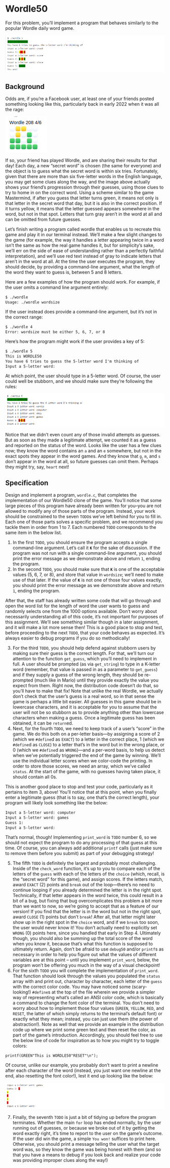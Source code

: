 # Wordle50

For this problem, you’ll implement a program that behaves similarly to the popular Wordle daily word game.

![alt text](img/Screenshot_1.png)

## Background

Odds are, if you’re a Facebook user, at least one of your friends posted something looking like this, particularly back in early 2022 when it was all the rage:

![alt text](img/wordle.png)

If so, your friend has played Wordle, and are sharing their results for that day! Each day, a new “secret word” is chosen (the same for everyone) and the object is to guess what the secret word is within six tries. Fortunately, given that there are more than six five-letter words in the English language, you may get some clues along the way, and the image above actually shows your friend’s progression through their guesses, using those clues to try to home in on the correct word. Using a scheme similar to the game Mastermind, if after you guess that letter turns green, it means not only is that letter in the secret word that day, but it is also in the correct position. If it turns yellow, it means that the letter guessed appears somewhere in the word, but not in that spot. Letters that turn gray aren’t in the word at all and can be omitted from future guesses.

Let’s finish writing a program called wordle that enables us to recreate this game and play it in our terminal instead. We’ll make a few slight changes to the game (for example, the way it handles a letter appearing twice in a word isn’t the same as how the real game handles it, but for simplicity’s sake, we’ll err on the side of ease of understanding rather than a perfectly faithful interpretation), and we’ll use red text instead of gray to indicate letters that aren’t in the word at all. At the time the user executes the program, they should decide, by providing a command-line argument, what the length of the word they want to guess is, between 5 and 8 letters.

Here are a few examples of how the program should work. For example, if the user omits a command line argument entirely:

    $ ./wordle
    Usage: ./wordle wordsize

If the user instead does provide a command-line argument, but it’s not in the correct range:

    $ ./wordle 4
    Error: wordsize must be either 5, 6, 7, or 8

Here’s how the program might work if the user provides a key of 5:

    $ ./wordle 5
    This is WORDLE50
    You have 6 tries to guess the 5-letter word I'm thinking of
    Input a 5-letter word:

At which point, the user should type in a 5-letter word. Of course, the user could well be stubborn, and we should make sure they’re following the rules:

![alt text](img/Screenshot_2.png)

Notice that we didn’t even count any of those invalid attempts as guesses. But as soon as they made a legitimate attempt, we counted it as a guess and reported on the status of the word. Looks like the user has a few clues now; they know the word contains an ``a`` and an ``e`` somewhere, but not in the exact spots they appear in the word games. And they know that ``g``, ``m``, and ``s`` don’t appear in the word at all, so future guesses can omit them. Perhaps they might try, say, ``heart`` next!

## Specification

Design and implement a program, ``wordle.c``, that completes the implementation of our Wordle50 clone of the game. You’ll notice that some large pieces of this program have already been written for you–you are not allowed to modify any of those parts of the program. Instead, your work should be constrained to the seven ``TODO``s we’ve left behind for you to fill in. Each one of those parts solves a specific problem, and we recommend you tackle them in order from 1 to 7. Each numbered ``TODO`` corresponds to the same item in the below list.

1. In the first ``TODO``, you should ensure the program accepts a single command-line argument. Let’s call it **``K``** for the sake of discussion. If the program was not run with a single command-line argument, you should print the error message as we demonstrate above and return ``1``, ending the program.
2. In the second ``TODO``, you should make sure that **``K``** is one of the acceptable values (5, 6, 7, or 8), and store that value in ``wordsize``; we’ll need to make use of that later. If the value of **``K``** is not one of those four values exactly, you should print the error message as we demonstrate above and return ``1``, ending the program.

After that, the staff has already written some code that will go through and open the word list for the length of word the user wants to guess and randomly selects one from the 1000 options available. Don’t worry about necessarily understanding all of this code, it’s not important for purposes of this assignment. We’ll see something similar though in a later assignment, and it will make a lot more sense then! This is a good place to stop and test, before proceeding to the next ``TODO``, that your code behaves as expected. It’s always easier to debug programs if you do so methodically!

3. For the third ``TODO``, you should help defend against stubborn users by making sure their guess is the correct length. For that, we’ll turn our attention to the function ``get_guess``, which you’ll need to implement in full. A user should be prompted (as via ``get_string``) to type in a K-letter word (remember, that value is passed in as a parameter to ``get_guess``) and if they supply a guess of the wrong length, they should be re-prompted (much like in Mario) until they provide exactly the value you expect from them. Right now, the distribution code doesn’t do that, so you’ll have to make that fix! Note that unlike the real Wordle, we actually don’t check that the user’s guess is a real word, so in that sense the game is perhaps a little bit easier. All guesses in this game should be in lowercase characters, and it is acceptable for you to assume that the user will not be so stubborn as to provide anything other than lowercase characters when making a guess. Once a legitimate guess has been obtained, it can be ``return``ed.
4. Next, for the fourth ``TODO``, we need to keep track of a user’s “score” in the game. We do this both on a per-letter basis—by assigning a score of 2 (which we ``#define``d as ``EXACT``) to a letter in the correct place, 1 (which we ``#define``d as ``CLOSE``) to a letter that’s in the word but in the wrong place, or 0 (which we ``#define``d as ``WRONG``)—and a per-word basis, to help us detect when we’ve potentially triggered the end of the game by winning. We’ll use the individual letter scores when we color-code the printing. In order to store those scores, we need an array, which we’ve called ``status``. At the start of the game, with no guesses having taken place, it should contain all 0s.

This is another good place to stop and test your code, particularly as it pertains to item 3, above! You’ll notice that at this point, when you finally enter a legitimate guess (that is to say, one that’s the correct length), your program will likely look something like the below:

    Input a 5-letter word: computer
    Input a 5-letter word: games
    Guess 1:
    Input a 5-letter word:

That’s normal, though! Implementing ``print_word`` is ``TODO`` number 6, so we should not expect the program to do any processing of that guess at this time. Of course, you can always add additional ``printf`` calls (just make sure to remove them before you submit) as part of your debugging strategy!

5. The fifth ``TODO`` is definitely the largest and probably most challenging. Inside of the ``check_word`` function, it’s up to you to compare each of the letters of the ``guess`` with each of the letters of the ``choice`` (which, recall, is the “secret word” for this game), and assign scores. If the letters match, award ``EXACT`` (2) points and ``break`` out of the loop—there’s no need to continue looping if you already determined the letter is in the right spot. Technically, if that letter appears in the word twice, this could result in a bit of a bug, but fixing that bug overcomplicates this problem a bit more than we want to now, so we’re going to accept that as a feature of our version! If you find that the letter is in the word but not in the right spot, award ``CLOSE`` (1) points but don’t ``break``! After all, that letter might later show up in the right spot in the ``choice`` word, and if we ``break`` too soon, the user would never know it! You don’t actually need to explicitly set ``WRONG`` (0) points here, since you handled that early in Step 4. Ultimately though, you should also be summing up the total score of the word when you know it, because that’s what this function is supposed to ultimately return. Again, don’t be afraid to use ``debug50`` and/or ``printf``s as necessary in order to help you figure out what the values of different variables are at this point – until you implement ``print_word``, below, the program won’t be offering you much in the way of a visual checkpoint!
6. For the sixth ``TODO`` you will complete the implementation of ``print_word``. That function should look through the values you populated the ``status`` array with and print out, character by character, each letter of the ``guess`` with the correct color code. You may have noticed some (scary-looking!) ``#define``s at the top of the file wherein we provide a simpler way of representing what’s called an ANSI color code, which is basically a command to change the font color of the terminal. You don’t need to worry about how to implement those four values (``GREEN``, ``YELLOW``, ``RED``, and ``RESET``, the latter of which simply returns to the terminal’s default font) or exactly what they mean; instead, you can just use them (the power of abstraction!). Note as well that we provide an example in the distribution code up where we print some green text and then reset the color, as part of the game’s introduction. Accordingly, you should feel free to use the below line of code for inspiration as to how you might try to toggle colors:

```
printf(GREEN"This is WORDLE50"RESET"\n");
```

Of course, unlike our example, you probably don’t want to print a newline after each character of the word (instead, you just want one newline at the end, also resetting the font color!), lest it end up looking like the below:

![alt text](img/Screenshot_3.png)

7. Finally, the seventh ``TODO`` is just a bit of tidying up before the program terminates. Whether the main ``for`` loop has ended normally, by the user running out of guesses, or because we broke out of it by getting the word exactly right, it’s time to report to the user on the game’s outcome. If the user did win the game, a simple ``You won!`` suffices to print here. Otherwise, you should print a message telling the user what the target word was, so they know the game was being honest with them (and so that you have a means to debug if you look back and realize your code was providing improper clues along the way!)